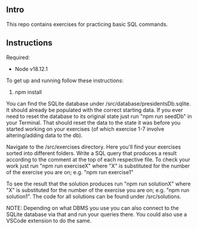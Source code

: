 ## Intro

This repo contains exercises for practicing basic SQL commands.

## Instructions

Required:

- Node v18.12.1

To get up and running follow these instructions:

1. npm install

You can find the SQLite database under /src/database/presidentsDb.sqlite. It should already be populated with the correct starting data. If you ever need to reset the database to its original state just run "npm run seedDb" in your Terminal. That should reset the data to the state it was before you started working on your exercises (of which exercise 1-7 involve altering/adding data to the db).

Navigate to the /src/exercises directory. Here you'll find your exercises sorted into different folders. Write a SQL query that produces a result according to the comment at the top of each respective file. To check your work just run "npm run exerciseX" where "X" is substituted for the number of the exercise you are on; e.g. "npm run exercise1"

To see the result that the solution produces run "npm run solutionX" where "X" is substituted for the number of the exercise you are on; e.g. "npm run solution1". The code for all solutions can be found under /src/solutions.

NOTE: Depending on what DBMS you use you can also connect to the SQLite database via that and run your queries there. You could also use a VSCode extension to do the same.
